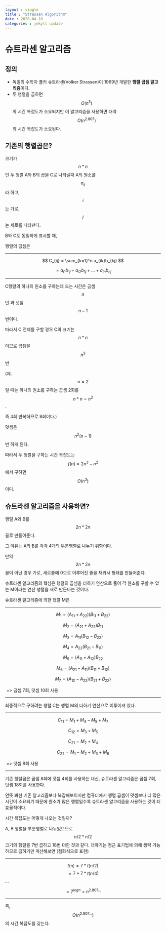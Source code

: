 ```yaml
---
layout : single
title : "Strassen Algorithm"
date : 2020-04-10
categories : jekyll update
---
```


# 슈트라센 알고리즘



## 정의

- 독일의 수학자 폴커 슈트라센(Volker Strassen)이 1969년 개발한 **행렬 곱셈 알고리즘**이다.
- 두 행렬을 곱하면 $$ O(n^3) $$ 의 시간 복잡도가 소요되지만 이 알고리즘을 사용하면 대략 $$ O(n^{2.807}) $$ 의 시간 복잡도가 소요된다.



## 기존의 행렬곱은?

크기가 $$n*n$$인 두 행렬 A와 B의 곱을 C로 나타낼때 A의 원소를 $$ a_{ij} $$ 라 하고, $$ i $$ 는 가로, $$ j $$ 는 세로를 나타낸다.

B와 C도 동일하게 표시할 때, 

행렬의 곱셈은

---

$$ C_{ij} = \sum_{k=1}^n a_{ik}b_{kj} $$

$$ = a_{i1}b_{1j} + a_{i2}b_{1j} + ... + a_{in}b_{nj} $$

---

C행렬의 하나의 원소를 구하는데 드는 시간은 곱셈 $$n$$번 과 덧셈 $$n-1$$번이다. 

따라서 C 전체를 구할 경우 C의 크기는 $$n*n$$ 이므로 곱셈을 $$n^3$$번 

(예. $$n=2$$일 때는 하나의 원소를 구하는 곱셈 2회를 $$n*n=n^2$$. 

 즉 4회 반복하므로 8회이다.)

 덧셈은 $$n^2(n-1)$$번 하게 된다.

따라서 두 행렬을 구하는 시간 복잡도는 $$ f(n) = 2n^3-n^2 $$에서 구하면 $$O(n^3)$$이다.



## 슈트라센 알고리즘을 사용하면?

행렬 A와 B를 $$2n*2n$$꼴로 만들어준다. 

그 이유는 A와 B를 각각 4개의 부분행렬로 나누기 위함이다. 

만약 $$2n*2n$$꼴이 아닌 경우 가로, 세로줄에 0으로 이루어진 줄을 채워서 형태를 만들어준다.

슈트라센 알고리즘의 핵심은 행렬의 곱셈을 더하기 연산으로 풀어 각 원소를 구할 수 있는 M이라는 연산 행렬을 새로 만든다는 것이다.

슈트라센 알고리즘에 의한 행렬 M은

---

$$ M_1 = (A_{11}+A_{22})(B_{11}+B_{22}) $$

$$ M_2 = (A_{21}+A_{22})B_{11} $$

$$ M_3 = A_{11}(B_{12}-B_{22}) $$

$$ M_4 = A_{22}(B_{21}-B_{11}) $$

$$ M_5 = (A_{11} + A_{12})B_{22} $$

$$ M_6 = (A_{21}-A_{11})(B_{11}+B_{12}) $$

$$ M_7 = (A_{12}-A_{22})(B_{21}+B_{22}) $$

​	=> 곱셈 7회, 덧셈 10회 사용

---



최종적으로 구하려는 행렬 C는 행렬 M의 더하기 연산으로 이루어져 있다.

---

$$ C_{11} = M_1+M_4-M_5+M_7 $$

$$ C_{12} = M_3+M_5 $$

$$ C_{21} = M_2+M_4 $$

$$ C_{22} = M_1-M_2+M_3+M_6 $$

​	=> 덧셈 8회 사용

---



기존 행렬곱은 곱셈 8회에 덧셈 4회를 사용하는 대신, 슈트라센 알고리즘은 곱셈 7회, 덧셈 18회를 사용한다. 

언뜻 봐선 기존 알고리즘보다 복잡해보이지만 컴퓨터에서 행렬 곱셈이 덧셈보다 더 많은 시간이 소요되기 때문에 원소가 많은 행렬일수록 슈트라센 알고리즘을 사용하는 것이 더 효율적이다.

시간 복잡도는 어떻게 나오는 것일까?

A, B 행렬을 부분행렬로 나누었으므로 $$ n/2 * n/2 $$ 크기의 행렬을 7번 곱하고 18번 더한 것과 같다. 더하기는 점근 표기법에 의해 생략 가능하므로  곱하기만 계산해보면 (점화식으로 표현)

---

$$ t(n) = 7*t(n/2) $$ $$  = 7*7*t(n/4) $$ ...

 $$ =7^{logn} = n^{2.807...} $$

---

즉, $$ O(n^{2.807...}) $$의 시간 복잡도를 갖는다.

